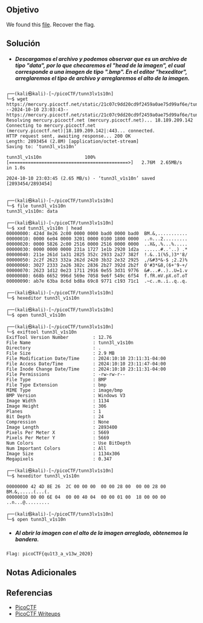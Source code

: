 ## Objetivo
We found this [file](https://mercury.picoctf.net/static/21c07c9dd20cd9f2459a0ae75d99af6e/tunn3l_v1s10n). Recover the flag.
## Solución
- ##### Descargamos el archivo y podemos observar que es un archivo de tipo "data", por lo que checaremos el "head de la imagen", el cual corresponde a una imagen de tipo ".bmp". En el editor "hexeditor", arreglaremos el tipo de archivo y arreglaremos el alto de la imagen.
```
┌──(kali㉿kali)-[~/picoCTF/tunn3lv1s10n]
└─$ wget https://mercury.picoctf.net/static/21c07c9dd20cd9f2459a0ae75d99af6e/tunn3l_v1s10n
--2024-10-10 23:03:43--  https://mercury.picoctf.net/static/21c07c9dd20cd9f2459a0ae75d99af6e/tunn3l_v1s10n
Resolving mercury.picoctf.net (mercury.picoctf.net)... 18.189.209.142
Connecting to mercury.picoctf.net (mercury.picoctf.net)|18.189.209.142|:443... connected.
HTTP request sent, awaiting response... 200 OK
Length: 2893454 (2.8M) [application/octet-stream]
Saving to: ‘tunn3l_v1s10n’

tunn3l_v1s10n                100%[============================================>]   2.76M  2.65MB/s    in 1.0s    

2024-10-10 23:03:45 (2.65 MB/s) - ‘tunn3l_v1s10n’ saved [2893454/2893454]

                                                                                                                  
┌──(kali㉿kali)-[~/picoCTF/tunn3lv1s10n]
└─$ file tunn3l_v1s10n          
tunn3l_v1s10n: data
                                                                                                                  
┌──(kali㉿kali)-[~/picoCTF/tunn3lv1s10n]
└─$ xxd tunn3l_v1s10n | head 
00000000: 424d 8e26 2c00 0000 0000 bad0 0000 bad0  BM.&,...........
00000010: 0000 6e04 0000 3201 0000 0100 1800 0000  ..n...2.........
00000020: 0000 5826 2c00 2516 0000 2516 0000 0000  ..X&,.%...%.....
00000030: 0000 0000 0000 231a 1727 1e1b 2920 1d2a  ......#..'..) .*
00000040: 211e 261d 1a31 2825 352c 2933 2a27 382f  !.&..1(%5,)3*'8/
00000050: 2c2f 2623 332a 262d 2420 3b32 2e32 2925  ,/&#3*&-$ ;2.2)%
00000060: 3027 2333 2a26 382c 2836 2b27 392d 2b2f  0'#3*&8,(6+'9-+/
00000070: 2623 1d12 0e23 1711 2916 0e55 3d31 9776  &#...#..)..U=1.v
00000080: 668b 6652 996d 569e 7058 9e6f 549c 6f54  f.fR.mV.pX.oT.oT
00000090: ab7e 63ba 8c6d bd8a 69c8 9771 c193 71c1  .~c..m..i..q..q.
                                                                                                                  
┌──(kali㉿kali)-[~/picoCTF/tunn3lv1s10n]
└─$ hexeditor tunn3l_v1s10n
                                                                                                                  
┌──(kali㉿kali)-[~/picoCTF/tunn3lv1s10n]
└─$ open tunn3l_v1s10n
                                                                                                                  
┌──(kali㉿kali)-[~/picoCTF/tunn3lv1s10n]
└─$ exiftool tunn3l_v1s10n
ExifTool Version Number         : 12.76
File Name                       : tunn3l_v1s10n
Directory                       : .
File Size                       : 2.9 MB
File Modification Date/Time     : 2024:10:10 23:11:31-04:00
File Access Date/Time           : 2024:10:10 23:11:47-04:00
File Inode Change Date/Time     : 2024:10:10 23:11:31-04:00
File Permissions                : -rw-rw-r--
File Type                       : BMP
File Type Extension             : bmp
MIME Type                       : image/bmp
BMP Version                     : Windows V3
Image Width                     : 1134
Image Height                    : 306
Planes                          : 1
Bit Depth                       : 24
Compression                     : None
Image Length                    : 2893400
Pixels Per Meter X              : 5669
Pixels Per Meter Y              : 5669
Num Colors                      : Use BitDepth
Num Important Colors            : All
Image Size                      : 1134x306
Megapixels                      : 0.347
                                                                                                                  
┌──(kali㉿kali)-[~/picoCTF/tunn3lv1s10n]
└─$ hexeditor tunn3l_v1s10n

00000000 42 4D 8E 26  2C 00 00 00  00 00 28 00  00 00 28 00      BM.&,.....(...(.
00000010 00 00 6E 04  00 00 40 04  00 00 01 00  18 00 00 00      ..n...@.........

┌──(kali㉿kali)-[~/picoCTF/tunn3lv1s10n]
└─$ open tunn3l_v1s10n   
```

- ##### Al abrir la imagen con el alto de la imagen arreglado, obtenemos la bandera.
```
Flag: picoCTF{qu1t3_a_v13w_2020}
```
## Notas Adicionales
## Referencias
- [PicoCTF](https://play.picoctf.org)
- [PicoCTF Writeups](https://www.youtube.com/playlist?list=PLDo9DMLZyP6kTZ8Td37-LdbAx4-yNfHBl&authuser=0)